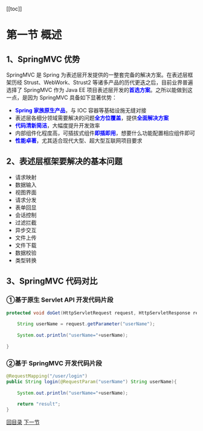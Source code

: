 [[toc]]

# 第一节 概述



## 1、SpringMVC 优势

SpringMVC 是 Spring 为表述层开发提供的一整套完备的解决方案。在表述层框架历经 Strust、WebWork、Strust2 等诸多产品的历代更迭之后，目前业界普遍选择了 SpringMVC 作为 Java EE 项目表述层开发的<span style="color:blue;font-weight:bold;">首选方案</span>。之所以能做到这一点，是因为 SpringMVC 具备如下显著优势：

- <span style="color:blue;font-weight:bold;">Spring 家族原生产品</span>，与 IOC 容器等基础设施无缝对接
- 表述层各细分领域需要解决的问题<span style="color:blue;font-weight:bold;">全方位覆盖</span>，提供<span style="color:blue;font-weight:bold;">全面解决方案</span>
- <span style="color:blue;font-weight:bold;">代码清新简洁</span>，大幅度提升开发效率
- 内部组件化程度高，可插拔式组件<span style="color:blue;font-weight:bold;">即插即用</span>，想要什么功能配置相应组件即可
- <span style="color:blue;font-weight:bold;">性能卓著</span>，尤其适合现代大型、超大型互联网项目要求



## 2、表述层框架要解决的基本问题

- 请求映射
- 数据输入
- 视图界面
- 请求分发
- 表单回显
- 会话控制
- 过滤拦截
- 异步交互
- 文件上传
- 文件下载
- 数据校验
- 类型转换



## 3、SpringMVC 代码对比

### ①基于原生 Servlet API 开发代码片段

```java
protected void doGet(HttpServletRequest request, HttpServletResponse response) throws ServletException, IOException {   
    
    String userName = request.getParameter("userName");
    
    System.out.println("userName="+userName);
    
}
```



### ②基于 SpringMVC 开发代码片段

```java
@RequestMapping("/user/login")
public String login(@RequestParam("userName") String userName){
    
    System.out.println("userName="+userName);
    
    return "result";
}
```



[回目录](index.html) [下一节](verse02.html)